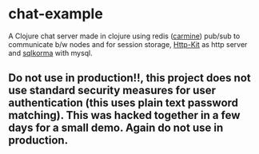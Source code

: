 # chat-example

A Clojure chat server made in clojure using redis ([carmine](https://github.com/ptaoussanis/carmine)) pub/sub to communicate b/w nodes and for session storage, [Http-Kit](http://http-kit.org/) as http server and [sqlkorma](http://sqlkorma.com/) with mysql.

## Do not use in production!!, this project does not use standard security measures for user authentication (this uses plain text password matching). This was hacked together in a few days for a small demo. Again do not use in production.
